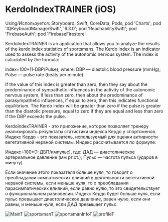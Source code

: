 # KerdoIndexTRAINER (iOS)

Using/Используется: Storyboard; Swift; CoreData; Pods; pod 'Charts'; pod 'IQKeyboardManagerSwift', '6.3.0'; pod 'ReachabilitySwift'; pod 'FirebaseAuth'; pod 'FirebaseFirestore'.

KerdoIndexTRAINER is an application that allows you to analyze the results of the kerdo index statistics of sportsmans.
The Kerdo index is an indicator used to assess the activity of the autonomic nervous system. The index is calculated by the formula:

Index=100*(1-DBP/Pulse), where:
DBP — diastolic blood pressure (mmHg);
Pulse — pulse rate (beats per minute).

If the value of this index is greater than zero, then they say about the predominance of sympathetic influences in the activity of the autonomic nervous system, if less than zero, then about the predominance of parasympathetic influences, if equal to zero, then this indicates functional equilibrium.
The Kerdo index will be greater than zero if the pulse is greater than the diastolic pressure, equal to zero if they are equal and less than zero if the DBP exceeds the pulse.


KerdoIndexTRAINER - это приложение, которое позволяет тренеру анализировать результаты статистики индекса Кердо у спортсменов.
Индекс Кердо - это показатель, используемый для оценки активности вегетативной нервной системы. Индекс рассчитывается по формуле:

Индекс=100*(1-ДБП/импульс), где:
ДАД — диастолическое артериальное давление (мм рт.ст.);
Пульс — частота пульса (ударов в минуту).

Если значение этого показателя больше нуля, то говорят о преобладании симпатических влияний в деятельности вегетативной нервной системы, если меньше нуля, то о преобладании парасимпатических влияний, если равно нулю, то это свидетельствует о функциональном равновесии.
Индекс Кердо будет больше нуля, если пульс превышает диастолическое давление, равен нулю, если они равны, и меньше нуля, если ДАД превышает пульс.

![MainT](https://github.com/YaslikS/KerdoIndexTRAINER-iOS/assets/58375980/18ed345a-86c7-412d-b9ef-307455700d3c)
![sportsmanT](https://github.com/YaslikS/KerdoIndexTRAINER-iOS/assets/58375980/c5e76c2e-7fe0-4324-8d6a-e8dd30e16278)
![sportsmanInfoT](https://github.com/YaslikS/KerdoIndexTRAINER-iOS/assets/58375980/e9077f11-08d4-4b50-922b-0d6b2d33ed80)
![profileT](https://github.com/YaslikS/KerdoIndexTRAINER-iOS/assets/58375980/746bb577-06ae-4979-b706-0007567aa3b7)


